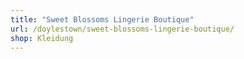 ```yaml
---
title: "Sweet Blossoms Lingerie Boutique"
url: /doylestown/sweet-blossoms-lingerie-boutique/
shop: Kleidung
---
```

